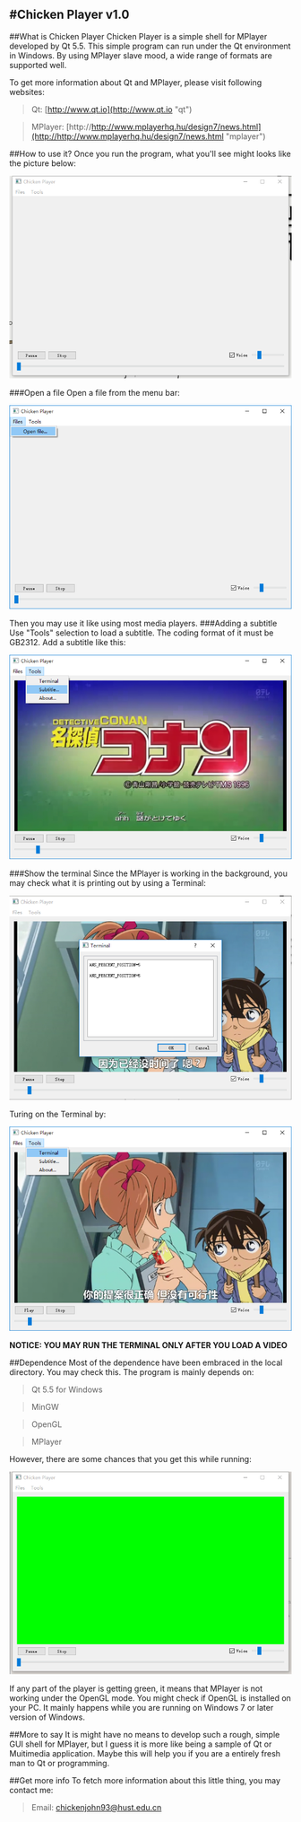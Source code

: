 #Chicken Player v1.0
-----------
##What is Chicken Player
Chicken Player is a simple shell for MPlayer developed by Qt 5.5. This simple program can run under the Qt environment in Windows. By using MPlayer slave mood, a wide range of formats are supported well. 

To get more information about Qt and MPlayer, please visit following websites:

>Qt: [http://www.qt.io](http://www.qt.io "qt")

>MPlayer: [http://http://www.mplayerhq.hu/design7/news.html](http://http://www.mplayerhq.hu/design7/news.html "mplayer")

##How to use it?
Once you run the program, what you'll see might looks like the picture below:

![](.\pics\index.png)

###Open a file
Open a file from the menu bar:

![](.\pics\openfile.png)

Then you may use it like using most media players.
###Adding a subtitle
Use "Tools" selection to load a subtitle. The coding format of it must be GB2312. Add a subtitle like this:

![](.\pics\sub.png)

###Show the terminal
Since the MPlayer is working in the background, you may check what it is printing out by using a Terminal:

![](.\pics\ter.png)

Turing on the Terminal by:

![](.\pics\ter_choose.png)

**NOTICE: YOU MAY RUN THE TERMINAL ONLY AFTER YOU LOAD A VIDEO**

##Dependence
Most of the dependence have been embraced in the local directory. You may check this. The program is mainly depends on:

>Qt 5.5 for Windows

>MinGW

>OpenGL

>MPlayer 

However, there are some chances that you get this while running:

![](.\pics\wrong.png)

If any part of the player is getting green, it means that MPlayer is not working under the OpenGL mode. You might check if OpenGL is installed on your PC. It mainly happens while you are running on Windows 7 or later version of Windows.

##More to say
It is might have no means to develop such a rough, simple GUI shell for MPlayer, but I guess it is more like being a sample of Qt or Muitimedia application. Maybe this will help you if you are a entirely fresh man to Qt or programming. 

##Get more info
To fetch more information about this little thing, you may contact me:

>Email: chickenjohn93@hust.edu.cn